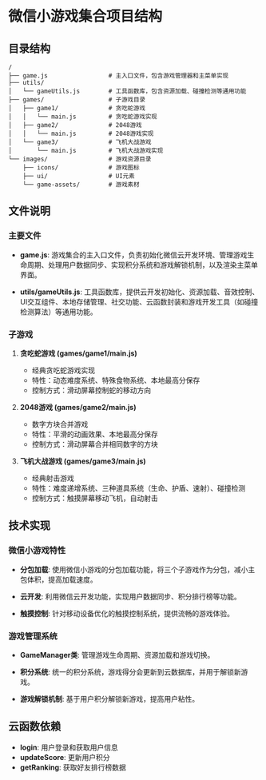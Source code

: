 # 微信小游戏集合项目结构

## 目录结构

```
/
├── game.js                 # 主入口文件，包含游戏管理器和主菜单实现
├── utils/
│   └── gameUtils.js        # 工具函数库，包含资源加载、碰撞检测等通用功能
├── games/                  # 子游戏目录
│   ├── game1/              # 贪吃蛇游戏
│   │   └── main.js         # 贪吃蛇游戏实现
│   ├── game2/              # 2048游戏
│   │   └── main.js         # 2048游戏实现
│   └── game3/              # 飞机大战游戏
│       └── main.js         # 飞机大战游戏实现
└── images/                 # 游戏资源目录
    ├── icons/              # 游戏图标
    ├── ui/                 # UI元素
    └── game-assets/        # 游戏素材
```

## 文件说明

### 主要文件

- **game.js**: 游戏集合的主入口文件，负责初始化微信云开发环境、管理游戏生命周期、处理用户数据同步、实现积分系统和游戏解锁机制，以及渲染主菜单界面。

- **utils/gameUtils.js**: 工具函数库，提供云开发初始化、资源加载、音效控制、UI交互组件、本地存储管理、社交功能、云函数封装和游戏开发工具（如碰撞检测算法）等通用功能。

### 子游戏

1. **贪吃蛇游戏 (games/game1/main.js)**
   - 经典贪吃蛇游戏实现
   - 特性：动态难度系统、特殊食物系统、本地最高分保存
   - 控制方式：滑动屏幕控制蛇的移动方向

2. **2048游戏 (games/game2/main.js)**
   - 数字方块合并游戏
   - 特性：平滑的动画效果、本地最高分保存
   - 控制方式：滑动屏幕合并相同数字的方块

3. **飞机大战游戏 (games/game3/main.js)**
   - 经典射击游戏
   - 特性：难度递增系统、三种道具系统（生命、护盾、速射）、碰撞检测
   - 控制方式：触摸屏幕移动飞机，自动射击

## 技术实现

### 微信小游戏特性

- **分包加载**: 使用微信小游戏的分包加载功能，将三个子游戏作为分包，减小主包体积，提高加载速度。

- **云开发**: 利用微信云开发功能，实现用户数据同步、积分排行榜等功能。

- **触摸控制**: 针对移动设备优化的触摸控制系统，提供流畅的游戏体验。

### 游戏管理系统

- **GameManager类**: 管理游戏生命周期、资源加载和游戏切换。

- **积分系统**: 统一的积分系统，游戏得分会更新到云数据库，并用于解锁新游戏。

- **游戏解锁机制**: 基于用户积分解锁新游戏，提高用户粘性。

## 云函数依赖

- **login**: 用户登录和获取用户信息
- **updateScore**: 更新用户积分
- **getRanking**: 获取好友排行榜数据